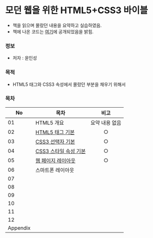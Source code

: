 # 모던 웹을 위한 HTML5+CSS3 바이블

* 책을 읽으며 몰랐던 내용을 요약하고 실습하였음.  
* 책에 나온 코드는 [여기](https://hanbit.co.kr/support/supplement_survey.html?pcode=B8371709349)에 공개되었음을 밝힘.

### 정보
* 저자 : 윤인성

### 목적
* HTML5 태그와 CSS3 속성에서 몰랐던 부분을 채우기 위해서


### 목차
|No|목차|비고|
|---|---|:---:|
|01|HTML5 개요|요약 내용 없음|
|02|[HTML5 태그 기본](https://github.com/hwahyeon/HTML5CSS3/blob/main/ch.02.html)|○|
|03|[CSS3 선택자 기본](https://github.com/hwahyeon/HTML5CSS3/tree/main/ch.03)|○|
|04|[CSS3 스타일 속성 기본](https://github.com/hwahyeon/HTML5CSS3/tree/main/ch.04)|○|
|05|[웹 페이지 레이아웃](https://github.com/hwahyeon/HTML5CSS3/blob/main/ch.05.html)|○|
|06|스마트폰 레이아웃||
|07|||
|08|||
|09|||
|10|||
|11|||
|12|||
|Appendix|||

